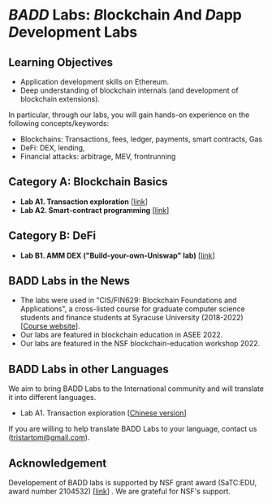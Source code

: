 
*BADD* Labs: *B*lockchain *A*nd *D*app *D*evelopment Labs
===

Learning Objectives
---

- Application development skills on Ethereum.
- Deep understanding of blockchain internals (and development of blockchain extensions).

In particular,  through our labs, you will gain hands-on experience on the following concepts/keywords:

- Blockchains: Transactions, fees, ledger, payments, smart contracts, Gas
- DeFi: DEX, lending, 
- Financial attacks: arbitrage, MEV, frontrunning

Category A: Blockchain Basics
---

- **Lab A1. Transaction exploration** [[link](labs/A1/README.md)] 
- **Lab A2. Smart-contract programming** [[link](labs/A2/README.md)]
<!--
- Lab A3. Blockchain mining [[link](labs/A3/README.md)]
-->

Category B: DeFi
---

- **Lab B1. AMM DEX ("Build-your-own-Uniswap" lab)** [[link](labs/B1/README.md)]
<!--
- Lab B2. DEX security: Arbitrage [[link](labs/B2/README.md)]
- Lab B3. Orderbook DEX [[link](labs/B3/README.md)]
- Lab B4. DEX security: Sandwich [[link](labs/B4/README.md)]
-->

BADD Labs in the News
---

- The labs were used in "CIS/FIN629: Blockchain Foundations and Applications", a cross-listed course for graduate computer science students and finance students at Syracuse University (2018-2022) [[Course website](https://tristartom.github.io/teaching/22f-fin600/index.html)].
- Our labs are featured in blockchain education in ASEE 2022.
- Our labs are featured in the NSF blockchain-education workshop 2022.

BADD Labs in other Languages
---

We aim to bring BADD Labs to the International community and will translate it into different languages.

- Lab A1. Transaction exploration [[Chinese version](labs/A1/README-Zh.md)]

If you are willing to help translate BADD Labs to your language, contact us (tristartom@gmail.com).

Acknowledgement
---

Developement of BADD labs is supported by NSF grant award (SaTC:EDU, award number 2104532) [[link](https://www.nsf.gov/awardsearch/showAward?AWD_ID=2104532&HistoricalAwards=false)] . We are grateful for NSF's support.

<!--

B2. Multi-tx DEX via HTLC [[lab B2](old_labs/lab3-20/README-lab4.md)] 

Module C: Other DeFis
---

B1. Price feeds and liquidation [[lab 5](old_labs/lab3-20/lab5.md)] 
B2. Auctions [[lab 6](old_labs/lab3-20/lab6.md)]

4. Blockchain application: logging remote file storage [[lab 4](old_labls/lab4-20/README.md)]
- Lab module 4.2: Cryptocurrency Hedging [[lab 4.2](old_labls/lab4.2/README.md)]


-->


